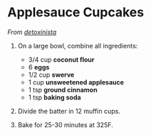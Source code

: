 # Applesauce Cupcakes

_From [detoxinista](http://detoxinista.com/2014/09/first-birthday-applesauce-cupcakes-grain-free-dairy-free-nut-free/)_

1. On a large bowl, combine all ingredients:

	- 3/4 cup **coconut flour**
	- 6 **eggs**
	- 1/2 cup **swerve**
	- 1 cup **unsweetened applesauce**
	- 1 tsp **ground cinnamon**
	- 1 tsp **baking soda**

2. Divide the batter in 12 muffin cups.

3. Bake for 25-30 minutes at 325F.
